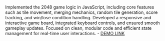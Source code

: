 Implemented the 2048 game logic in JavaScript, including core features such as tile movement, merging mechanics, random tile generation, score tracking, and win/lose condition handling. Developed a responsive and interactive game board, integrated keyboard controls, and ensured smooth gameplay updates. Focused on clean, modular code and efficient state management for real-time user interactions.
    - [DEMO LINK](https://bankir4ik87.github.io//project-2048/)
